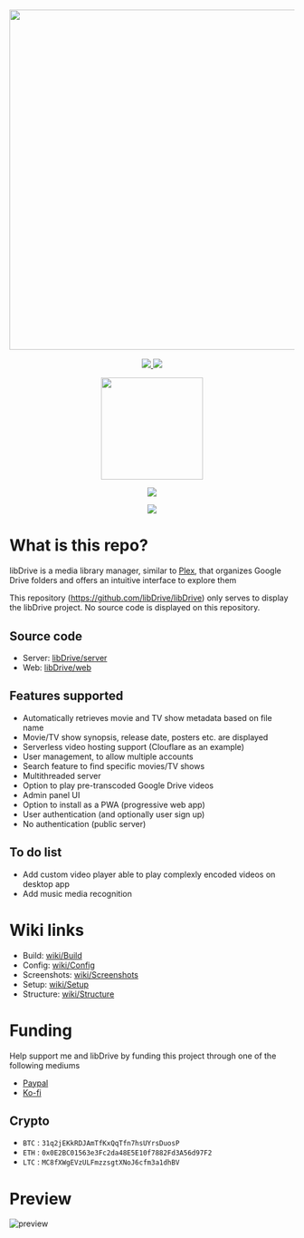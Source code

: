 <a href="#">
  <h3 align="center">
    <img src="https://i.ibb.co/HVB5Dw1/lib-Drive-Header.png" width="600px" />
  </h3>
</a>

<p align="center">
  <a href="https://github.com/libDrive/libDrive/releases">
    <img src="https://img.shields.io/github/downloads/libDrive/libDrive/total?color=%234197fe&style=for-the-badge" />
  </a>
  <a href="https://github.com/libDrive/libDrive/releases/latest">
    <img src="https://img.shields.io/github/v/release/libDrive/libDrive?color=%234197fe&style=for-the-badge" />
  </a>
</p>

<p align="center">
  <a href="https://eliasbenb.github.io">
    <img src="https://i.ibb.co/rmDXnnk/Magnet-Magnet-prod.png" width="180" />
  </a>
</p>

<p align="center">
  <a href="https://heroku.com/deploy?template=https://github.com/libDrive/heroku">
    <img src="https://www.herokucdn.com/deploy/button.svg" />
  </a>
</p>

<p align="center">
  <a href="https://t.me/libdrive_news">
    <img src="https://cdn0.iconfinder.com/data/icons/social-network-24/512/Telegram-64.png" />
  </a>
</p>

# What is this repo?

libDrive is a media library manager, similar to [Plex](https://www.plex.tv), that organizes Google Drive folders and offers an intuitive interface to explore them

This repository (<https://github.com/libDrive/libDrive>) only serves to display the libDrive project. No source code is displayed on this repository.

## Source code

- Server: [libDrive/server](https://github.com/libDrive/server)
- Web: [libDrive/web](https://github.com/libDrive/web)

## Features supported

- Automatically retrieves movie and TV show metadata based on file name
- Movie/TV show synopsis, release date, posters etc. are displayed
- Serverless video hosting support (Clouflare as an example)
- User management, to allow multiple accounts
- Search feature to find specific movies/TV shows
- Multithreaded server
- Option to play pre-transcoded Google Drive videos
- Admin panel UI
- Option to install as a PWA (progressive web app)
- User authentication (and optionally user sign up)
- No authentication (public server)

## To do list

- Add custom video player able to play complexly encoded videos on desktop app
- Add music media recognition

# Wiki links

- Build: [wiki/Build](https://github.com/libDrive/libDrive/wiki/Build) 
- Config: [wiki/Config](https://github.com/libDrive/libDrive/wiki/Config)
- Screenshots: [wiki/Screenshots](https://github.com/libDrive/libDrive/wiki/Screenshots)
- Setup: [wiki/Setup](https://github.com/libDrive/libDrive/wiki/Setup)
- Structure: [wiki/Structure](https://github.com/libDrive/libDrive/wiki/Structure)

# Funding

Help support me and libDrive by funding this project through one of the following mediums

- [Paypal](https://paypal.me/eliasbenb)
- [Ko-fi](https://ko-fi.com/eliasbenb)

## Crypto

- `BTC` : `31q2jEKkRDJAmTfKxQqTfn7hsUYrsDuosP`
- `ETH` : `0x0E2BC01563e3Fc2da48E5E10f7882Fd3A56d97F2`
- `LTC` : `MC8fXWgEVzULFmzzsgtXNoJ6cfm3a1dhBV`

# Preview

![preview](https://user-images.githubusercontent.com/54410649/115969336-7b063000-a54d-11eb-9cc9-9313608041bb.png)
